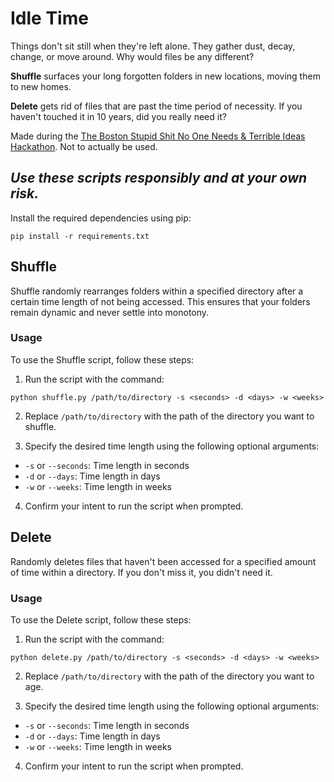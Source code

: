 # Idle Time

Things don't sit still when they're left alone. They gather dust, decay, change, or move around. Why would files be any different? 


**Shuffle** surfaces your long forgotten folders in new locations, moving them to new homes. 

**Delete** gets rid of files that are past the time period of necessity. If you haven't touched it in 10 years, did you really need it?


Made during the [The Boston Stupid Shit No One Needs & Terrible Ideas Hackathon](https://bostonstupidhackathon.com/). Not to actually be used.
## *Use these scripts responsibly and at your own risk.*


Install the required dependencies using pip:
```
pip install -r requirements.txt
```

## Shuffle

Shuffle randomly rearranges folders within a specified directory after a certain time length of not being accessed. This ensures that your folders remain dynamic and never settle into monotony.

### Usage
To use the Shuffle script, follow these steps:

1. Run the script with the command:

```
python shuffle.py /path/to/directory -s <seconds> -d <days> -w <weeks>
```


2. Replace `/path/to/directory` with the path of the directory you want to shuffle.

3. Specify the desired time length using the following optional arguments:
- `-s` or `--seconds`: Time length in seconds
- `-d` or `--days`: Time length in days
- `-w` or `--weeks`: Time length in weeks

4. Confirm your intent to run the script when prompted.

## Delete

Randomly deletes files that haven't been accessed for a specified amount of time within a directory. If you don't miss it, you didn't need it.

### Usage

To use the Delete script, follow these steps:

1. Run the script with the command:

```
python delete.py /path/to/directory -s <seconds> -d <days> -w <weeks>
```


2. Replace `/path/to/directory` with the path of the directory you want to age.

3. Specify the desired time length using the following optional arguments:
- `-s` or `--seconds`: Time length in seconds
- `-d` or `--days`: Time length in days
- `-w` or `--weeks`: Time length in weeks

4. Confirm your intent to run the script when prompted.


